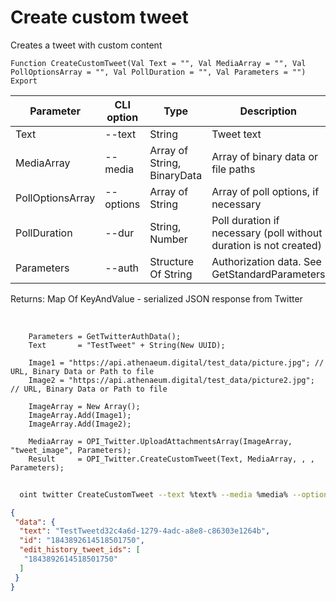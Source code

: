 ﻿---
sidebar_position: 1
---

# Create custom tweet
 Creates a tweet with custom content



`Function CreateCustomTweet(Val Text = "", Val MediaArray = "", Val PollOptionsArray = "", Val PollDuration = "", Val Parameters = "") Export`

  | Parameter | CLI option | Type | Description |
  |-|-|-|-|
  | Text | --text | String | Tweet text |
  | MediaArray | --media | Array of String, BinaryData | Array of binary data or file paths |
  | PollOptionsArray | --options | Array of String | Array of poll options, if necessary |
  | PollDuration | --dur | String, Number | Poll duration if necessary (poll without duration is not created) |
  | Parameters | --auth | Structure Of String | Authorization data. See GetStandardParameters |

  
  Returns:  Map Of KeyAndValue - serialized JSON response from Twitter

<br/>




```bsl title="Code example"
    Parameters = GetTwitterAuthData();
    Text       = "TestTweet" + String(New UUID);

    Image1 = "https://api.athenaeum.digital/test_data/picture.jpg"; // URL, Binary Data or Path to file
    Image2 = "https://api.athenaeum.digital/test_data/picture2.jpg"; // URL, Binary Data or Path to file

    ImageArray = New Array();
    ImageArray.Add(Image1);
    ImageArray.Add(Image2);

    MediaArray = OPI_Twitter.UploadAttachmentsArray(ImageArray, "tweet_image", Parameters);
    Result     = OPI_Twitter.CreateCustomTweet(Text, MediaArray, , , Parameters);
```



```sh title="CLI command example"
    
  oint twitter CreateCustomTweet --text %text% --media %media% --options %options% --dur %dur% --auth %auth%

```

```json title="Result"
{
 "data": {
  "text": "TestTweetd32c4a6d-1279-4adc-a8e8-c86303e1264b",
  "id": "1843892614518501750",
  "edit_history_tweet_ids": [
   "1843892614518501750"
  ]
 }
}
```
